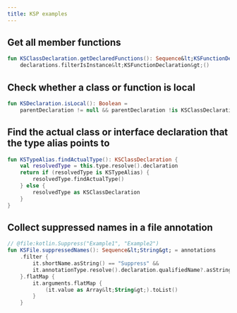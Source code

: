 ```yaml
---
title: KSP examples
---
```



## Get all member functions

```kotlin
fun KSClassDeclaration.getDeclaredFunctions(): Sequence&lt;KSFunctionDeclaration&gt; =
    declarations.filterIsInstance&lt;KSFunctionDeclaration&gt;()
```

## Check whether a class or function is local

```kotlin
fun KSDeclaration.isLocal(): Boolean =
    parentDeclaration != null && parentDeclaration !is KSClassDeclaration
```

## Find the actual class or interface declaration that the type alias points to

```kotlin
fun KSTypeAlias.findActualType(): KSClassDeclaration {
    val resolvedType = this.type.resolve().declaration
    return if (resolvedType is KSTypeAlias) {
        resolvedType.findActualType()
    } else {
        resolvedType as KSClassDeclaration
    }
}
```

## Collect suppressed names in a file annotation

```kotlin
// @file:kotlin.Suppress("Example1", "Example2")
fun KSFile.suppressedNames(): Sequence&lt;String&gt; = annotations
    .filter {
        it.shortName.asString() == "Suppress" &&
        it.annotationType.resolve().declaration.qualifiedName?.asString() == "kotlin.Suppress"
    }.flatMap {
        it.arguments.flatMap {
            (it.value as Array&lt;String&gt;).toList()
        }
    }
```
